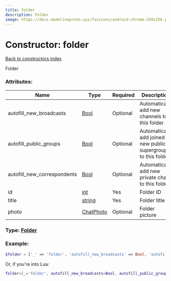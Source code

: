 ```yaml
---
title: folder
description: Folder
image: https://docs.madelineproto.xyz/favicons/android-chrome-256x256.png
---
```

# Constructor: folder  
[Back to constructors index](index.md)



Folder

### Attributes:

| Name     |    Type       | Required | Description |
|----------|---------------|----------|-------------|
|autofill\_new\_broadcasts|[Bool](../types/Bool.md) | Optional|Automatically add new channels to this folder|
|autofill\_public\_groups|[Bool](../types/Bool.md) | Optional|Automatically add joined new public supergroups to this folder|
|autofill\_new\_correspondents|[Bool](../types/Bool.md) | Optional|Automatically add new private chats to this folder|
|id|[int](../types/int.md) | Yes|Folder ID|
|title|[string](../types/string.md) | Yes|Folder title|
|photo|[ChatPhoto](../types/ChatPhoto.md) | Optional|Folder picture|



### Type: [Folder](../types/Folder.md)


### Example:

```php
$folder = ['_' => 'folder', 'autofill_new_broadcasts' => Bool, 'autofill_public_groups' => Bool, 'autofill_new_correspondents' => Bool, 'id' => int, 'title' => 'string', 'photo' => ChatPhoto];
```  


Or, if you're into Lua:

```lua
folder={_='folder', autofill_new_broadcasts=Bool, autofill_public_groups=Bool, autofill_new_correspondents=Bool, id=int, title='string', photo=ChatPhoto}

```


